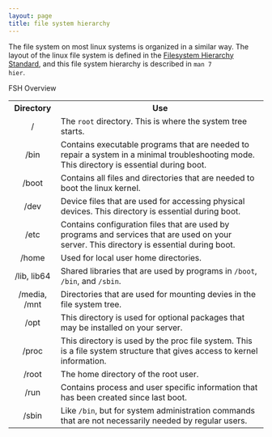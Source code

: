 ```yaml
---
layout: page
title: file system hierarchy
---
```


The file system on most linux systems is organized in a similar way. The layout of the linux file system is defined in the [Filesystem Hierarchy Standard](http://www.pathname.com/fhs/), and this file system hierarchy is described in <code>man 7 hier</code>.<br>

FSH Overview
<table>
  <tr>
    <th>Directory</th>
    <th>Use</th>
  </tr>
  <tr>
    <td align="center">/</td>
    <td>The <code>root</code> directory. This is where the system tree starts.</td>
  </tr>
  <tr>
    <td align="center">/bin</td>
    <td>Contains executable programs that are needed to repair a system in a minimal troubleshooting mode. This directory is essential during boot.</td>
  </tr>
  <tr>
    <td align="center">/boot</td>
    <td>Contains all files and directories that are needed to boot the linux kernel.</td>
  </tr>
  <tr>
    <td align="center">/dev</td>
    <td>Device files that are used for accessing physical devices. This directory is essential during boot.</td>
  </tr>
  <tr>
    <td align="center">/etc</td>
    <td>Contains configuration files that are used by programs and services that are used on your server. This directory is essential during boot.</td>
  </tr>
  <tr>
    <td align="center">/home</td>
    <td>Used for local user home directories.</td>
  </tr>
  <tr>
    <td align="center">/lib, lib64</td>
    <td>Shared libraries that are used by programs in <code>/boot</code>, <code>/bin</code>, and <code>/sbin</code>.</td>
  </tr>
  <tr>
    <td align="center">/media, /mnt</td>
    <td>Directories that are used for mounting devies in the file system tree.</td>
  </tr>
  <tr>
    <td align="center">/opt</td>
    <td>This directory is used for optional packages that may be installed on your server.</td>
  </tr>
  <tr>
    <td align="center">/proc</td>
    <td>This directory is used by the proc file system. This is a file system structure that gives access to kernel information.</td>
  </tr>
  <tr>
    <td align="center">/root</td>
    <td>The home directory of the root user.</td>
  </tr>
  <tr>
    <td align="center">/run</td>
    <td>Contains process and user specific information that has been created since last boot.</td>
  </tr>
  <tr>
    <td align="center">/sbin</td>
    <td>Like <code>/bin</code>, but for system administration commands that are not necessarily needed by regular users.</td>
  </tr>
</table>